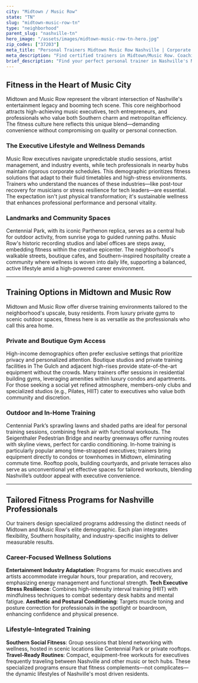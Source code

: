 ```yaml
---
city: "Midtown / Music Row"
state: "TN"
slug: "midtown-music-row-tn"
type: "neighborhood"
parent_slug: "nashville-tn"
hero_image: "/assets/images/midtown-music-row-tn-hero.jpg"
zip_codes: ["37203"]
meta_title: "Personal Trainers Midtown Music Row Nashville | Corporate & Entertainment Fitness"
meta_description: "Find certified trainers in Midtown/Music Row. Coaching for entertainment industry schedules, corporate executive wellness, and university area students."
brief_description: "Find your perfect personal trainer in Nashville's Midtown/Music Row. We connect music executives, tech professionals, and high-income residents with elite trainers who understand your demanding schedule and Southern lifestyle. Whether you need in-home sessions, private gym access, or outdoor workouts at Centennial Park, our curated matching service eliminates the guesswork. Get personalized fitness solutions for stress management, aesthetic goals, and sustainable health. Ready to transform your fitness journey? Book your consultation today and experience the Nashville difference with a trainer who gets your rhythm."
---
```

## Fitness in the Heart of Music City

Midtown and Music Row represent the vibrant intersection of Nashville's entertainment legacy and booming tech scene. This core neighborhood attracts high-achieving music executives, tech entrepreneurs, and professionals who value both Southern charm and metropolitan efficiency. The fitness culture here reflects this unique blend—demanding convenience without compromising on quality or personal connection.

### The Executive Lifestyle and Wellness Demands

Music Row executives navigate unpredictable studio sessions, artist management, and industry events, while tech professionals in nearby hubs maintain rigorous corporate schedules. This demographic prioritizes fitness solutions that adapt to their fluid timetables and high-stress environments. Trainers who understand the nuances of these industries—like post-tour recovery for musicians or stress resilience for tech leaders—are essential. The expectation isn't just physical transformation; it's sustainable wellness that enhances professional performance and personal vitality.

### Landmarks and Community Spaces

Centennial Park, with its iconic Parthenon replica, serves as a central hub for outdoor activity, from sunrise yoga to guided running paths. Music Row's historic recording studios and label offices are steps away, embedding fitness within the creative epicenter. The neighborhood's walkable streets, boutique cafes, and Southern-inspired hospitality create a community where wellness is woven into daily life, supporting a balanced, active lifestyle amid a high-powered career environment.

---

## Training Options in Midtown and Music Row

Midtown and Music Row offer diverse training environments tailored to the neighborhood's upscale, busy residents. From luxury private gyms to scenic outdoor spaces, fitness here is as versatile as the professionals who call this area home.

### Private and Boutique Gym Access

High-income demographics often prefer exclusive settings that prioritize privacy and personalized attention. Boutique studios and private training facilities in The Gulch and adjacent high-rises provide state-of-the-art equipment without the crowds. Many trainers offer sessions in residential building gyms, leveraging amenities within luxury condos and apartments. For those seeking a social yet refined atmosphere, members-only clubs and specialized studios (e.g., Pilates, HIIT) cater to executives who value both community and discretion.

### Outdoor and In-Home Training

Centennial Park’s sprawling lawns and shaded paths are ideal for personal training sessions, combining fresh air with functional workouts. The Seigenthaler Pedestrian Bridge and nearby greenways offer running routes with skyline views, perfect for cardio conditioning. In-home training is particularly popular among time-strapped executives; trainers bring equipment directly to condos or townhomes in Midtown, eliminating commute time. Rooftop pools, building courtyards, and private terraces also serve as unconventional yet effective spaces for tailored workouts, blending Nashville’s outdoor appeal with executive convenience.

---

## Tailored Fitness Programs for Nashville Professionals

Our trainers design specialized programs addressing the distinct needs of Midtown and Music Row's elite demographic. Each plan integrates flexibility, Southern hospitality, and industry-specific insights to deliver measurable results.

### Career-Focused Wellness Solutions

**Entertainment Industry Adaptation**: Programs for music executives and artists accommodate irregular hours, tour preparation, and recovery, emphasizing energy management and functional strength. **Tech Executive Stress Resilience**: Combines high-intensity interval training (HIIT) with mindfulness techniques to combat sedentary desk habits and mental fatigue. **Aesthetic and Postural Conditioning**: Targets muscle toning and posture correction for professionals in the spotlight or boardroom, enhancing confidence and physical presence.

### Lifestyle-Integrated Training

**Southern Social Fitness**: Group sessions that blend networking with wellness, hosted in scenic locations like Centennial Park or private rooftops. **Travel-Ready Routines**: Compact, equipment-free workouts for executives frequently traveling between Nashville and other music or tech hubs. These specialized programs ensure that fitness complements—not complicates—the dynamic lifestyles of Nashville's most driven residents.